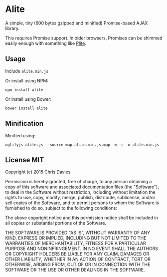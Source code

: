 # Alite

A simple, tiny (600 bytes gzipped and minified) Promise-based AJAX library.

This requires Promise support. In older browsers, Promises can be shimmed
easily enough with something like [Plite](https://github.com/chrisdavies/plite).

## Usage

Include `alite.min.js`

Or install using NPM:

    npm install alite

Or install using Bower:

    bower install alite

## Minification

Minified using:

    uglifyjs alite.js --source-map alite.min.js.map -m -c -o alite.min.js

## License MIT

Copyright (c) 2015 Chris Davies

Permission is hereby granted, free of charge, to any person
obtaining a copy of this software and associated documentation
files (the "Software"), to deal in the Software without
restriction, including without limitation the rights to use,
copy, modify, merge, publish, distribute, sublicense, and/or sell
copies of the Software, and to permit persons to whom the
Software is furnished to do so, subject to the following
conditions:

The above copyright notice and this permission notice shall be
included in all copies or substantial portions of the Software.

THE SOFTWARE IS PROVIDED "AS IS", WITHOUT WARRANTY OF ANY KIND,
EXPRESS OR IMPLIED, INCLUDING BUT NOT LIMITED TO THE WARRANTIES
OF MERCHANTABILITY, FITNESS FOR A PARTICULAR PURPOSE AND
NONINFRINGEMENT. IN NO EVENT SHALL THE AUTHORS OR COPYRIGHT
HOLDERS BE LIABLE FOR ANY CLAIM, DAMAGES OR OTHER LIABILITY,
WHETHER IN AN ACTION OF CONTRACT, TORT OR OTHERWISE, ARISING
FROM, OUT OF OR IN CONNECTION WITH THE SOFTWARE OR THE USE OR
OTHER DEALINGS IN THE SOFTWARE.
